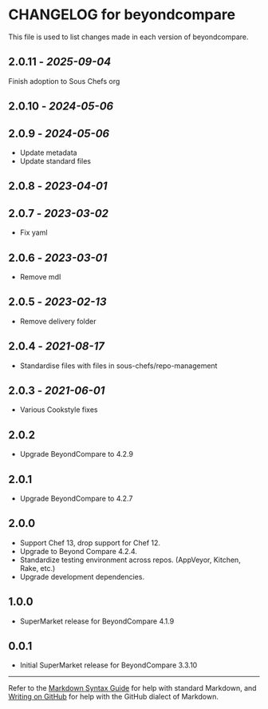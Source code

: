 # CHANGELOG for beyondcompare

This file is used to list changes made in each version of beyondcompare.

## 2.0.11 - *2025-09-04*

Finish adoption to Sous Chefs org

## 2.0.10 - *2024-05-06*

## 2.0.9 - *2024-05-06*

- Update metadata
- Update standard files

## 2.0.8 - *2023-04-01*

## 2.0.7 - *2023-03-02*

- Fix yaml

## 2.0.6 - *2023-03-01*

- Remove mdl

## 2.0.5 - *2023-02-13*

- Remove delivery folder

## 2.0.4 - *2021-08-17*

- Standardise files with files in sous-chefs/repo-management

## 2.0.3 - *2021-06-01*

- Various Cookstyle fixes

## 2.0.2

- Upgrade BeyondCompare to 4.2.9

## 2.0.1

- Upgrade BeyondCompare to 4.2.7

## 2.0.0

- Support Chef 13, drop support for Chef 12.
- Upgrade to Beyond Compare 4.2.4.
- Standardize testing environment across repos.  (AppVeyor, Kitchen, Rake, etc.)
- Upgrade development dependencies.

## 1.0.0

- SuperMarket release for BeyondCompare 4.1.9

## 0.0.1

- Initial SuperMarket release for BeyondCompare 3.3.10

- - -
Refer to the [Markdown Syntax Guide](https://daringfireball.net/projects/markdown/syntax) for help with standard Markdown, and [Writing on GitHub](https://help.github.com/categories/writing-on-github/) for help with the GitHub dialect of Markdown.
